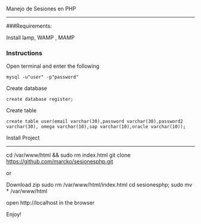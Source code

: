Manejo de Sesiones en PHP
_______________________________

###Requirements:

Install lamp, WAMP , MAMP

### Instructions

Open terminal and enter the following

    mysql -u"user" -p"password"

Create database
  
    create database register;

Create table

    create table user(email varchar(30),password varchar(30),password2 varchar(30), omega varchar(10),sap varchar(10),oracle varchar(10));

Install Project
_______________________________

  cd /var/www/html && sudo rm index.html
  git clone https://github.com/marcko/sesionesphp.git

or 

Download zip
  sudo rm /var/www/html/index.html
  cd sesionesphp; sudo mv * /var/www/html
 

open http://localhost in the browser

Enjoy! 
